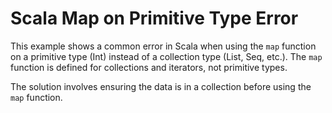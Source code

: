 # Scala Map on Primitive Type Error
This example shows a common error in Scala when using the `map` function on a primitive type (Int) instead of a collection type (List, Seq, etc.).  The `map` function is defined for collections and iterators, not primitive types.

The solution involves ensuring the data is in a collection before using the `map` function.
